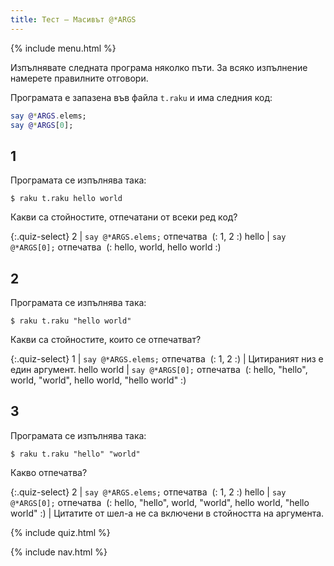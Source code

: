 ```yaml
---
title: Тест — Масивът @*ARGS
---
```


{% include menu.html %}

Изпълнявате следната програма няколко пъти. За всяко изпълнение намерете правилните отговори.

Програмата е запазена във файла `t.raku` и има следния код:

```raku
say @*ARGS.elems;
say @*ARGS[0];
```

## 1

Програмата се изпълнява така:

```console
$ raku t.raku hello world
```

Какви са стойностите, отпечатани от всеки ред код?

{:.quiz-select}
2 | `say @*ARGS.elems;` отпечатва&nbsp; (: 1, 2 :)
hello | `say @*ARGS[0];` отпечатва&nbsp; (: hello, world, hello world :)

## 2

Програмата се изпълнява така:

```console
$ raku t.raku "hello world"
```

Какви са стойностите, които се отпечатват?

{:.quiz-select}
1 | `say @*ARGS.elems;` отпечатва&nbsp; (: 1, 2 :) | Цитираният низ е един аргумент.
hello world | `say @*ARGS[0];` отпечатва&nbsp; (: hello, &quot;hello&quot;, world, &quot;world&quot;, hello world, &quot;hello world&quot; :)

## 3

Програмата се изпълнява така:

```console
$ raku t.raku "hello" "world"
```

Какво отпечатва?

{:.quiz-select}
2 | `say @*ARGS.elems;` отпечатва&nbsp; (: 1, 2 :)
hello | `say @*ARGS[0];` отпечатва&nbsp; (: hello, &quot;hello&quot;, world, &quot;world&quot;, hello world, &quot;hello world&quot; :) | Цитатите от шел-а не са включени в стойността на аргумента.


{% include quiz.html %}

{% include nav.html %}